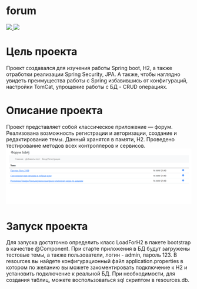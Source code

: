 # forum
<a href="https://codecov.io/gh/Sotnikov89/forum">
  <img src="https://codecov.io/gh/Sotnikov89/forum/branch/master/graph/badge.svg?token=KMBOWH7IHO"/>
</a>
<a href="https://travis-ci.com/github/Sotnikov89/forum">
  <img src="https://travis-ci.com/Sotnikov89/forum.svg?branch=master" />
</a>

# Цель проекта
Проект создавался для изучения работы Spring boot, H2, а также отработки реализации Spring Security, JPA.
А также, чтобы наглядно увидеть преимущества работы с Spring избавившись от конфигураций, настройки TomCat, упрощение работы с БД - CRUD операциях.
# Описание проекта
Проект представляет собой классическое приложение — форум. 
Реализована возможность регистрации и авторизации, создание и редактирование темы. Данный хранятся в памяти, H2.
Проведено тестирование методов всех контроллеров и сервисов.
![ScreenShot](images/1.PNG)

# Запуск проекта
Для запуска достаточно определить класс LoadForH2 в пакете bootstrap в качестве @Component. 
При старте приложения в БД будут загружены тестовые темы, а также пользователи, логин - admin, пароль 123.
В resources вы найдете конфигурационный файл application.properties в котором по желанию вы можете закоментировать подключение к H2 и установить подключение к реальной БД.
При необходимости, для создания таблиц, можете воспользоваться sql скриптом в resources.db.

